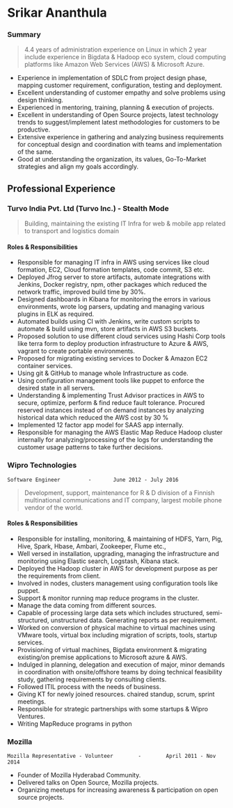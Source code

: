 # Srikar Ananthula

### Summary
  
> 4.4 years of administration experience on Linux in which 2 year include experience in Bigdata & Hadoop eco system, cloud computing platforms like Amazon Web Services (AWS) & Microsoft Azure.
* Experience in implementation of SDLC from project design phase, mapping customer 
requirement, configuration, testing and deployment.
*	Excellent understanding of customer empathy and solve problems using design thinking.
* Experienced in mentoring, training, planning & execution of projects.
* Excellent in understanding of Open Source projects, latest technology trends to suggest/implement latest methodologies for customers to be productive.
* Extensive experience in gathering and analyzing business requirements for conceptual design and coordination with teams and implementation of the same.
* Good at understanding the organization, its values, Go-To-Market strategies and align my goals accordingly.

## Professional Experience

### Turvo India Pvt. Ltd (Turvo Inc.) - Stealth Mode            
> Building, maintaining the existing IT Infra for web & mobile app related to transport and logistics domain

#### Roles & Responsibilities
* Responsible for managing IT infra in AWS using services like cloud formation, EC2, Cloud formation templates, code commit, S3 etc.
* Deployed Jfrog server to store artifacts, automate integrations with Jenkins, Docker registry, npm, other packages which reduced the network traffic, improved build time by 30%.
* Designed dashboards in Kibana for monitoring the errors in various environments, wrote log parsers, updating and managing various plugins in ELK as required.
* Automated builds using CI with Jenkins, write custom scripts to automate & build using mvn, store artifacts in AWS S3 buckets.
* Proposed solution to use different cloud services using Hashi Corp tools like terra form to deploy production infrastructure to Azure & AWS, vagrant to create portable environments. 
* Proposed for migrating existing services to Docker & Amazon EC2 container services.
* Using git & GitHub to manage whole Infrastructure as code.
* Using configuration management tools like puppet to enforce the desired state in all servers.
* Understanding & implementing Trust Advisor practices in AWS to secure, optimize, perform & find reduce fault tolerance. Procured reserved instances instead of on demand instances by analyzing historical data which reduced the AWS cost by 30 %
* Implemented 12 factor app model for SAAS app internally.
* Responsible for managing the AWS Elastic Map Reduce Hadoop cluster internally for analyzing/processing of the logs for understanding the customer usage patterns to take further decisions.

### Wipro Technologies
    Software Engineer         -       June 2012 - July 2016
> Development, support, maintenance for R & D division of a Finnish multinational communications and IT company, largest mobile phone vendor of the world.

#### Roles & Responsibilities
* Responsible for installing, monitoring, & maintaining of HDFS, Yarn, Pig, Hive, Spark, Hbase, Ambari, Zookeeper, Flume etc.,
*	Well versed in installation, upgrading, managing the infrastructure and monitoring using Elastic search, Logstash, Kibana stack.
*	Deployed the Hadoop cluster in AWS for development purpose as per the requirements from client.
*	Involved in nodes, clusters management using configuration tools like puppet.
*	Support & monitor running map reduce programs in the cluster.
*	Manage the data coming from different sources.
*	Capable of processing large data sets which includes structured, semi-structured, unstructured data. Generating reports as per requirement.
*	Worked on conversion of physical machine to virtual machines using VMware tools, virtual box including migration of scripts, tools, startup services.
*	Provisioning of virtual machines, Bigdata environment & migrating existing/on premise applications to Microsoft azure & AWS.
*	Indulged in planning, delegation and execution of major, minor demands in coordination with onsite/offshore teams by doing technical feasibility study, gathering requirements by consulting clients.
*	Followed ITIL process with the needs of business.
*	Giving KT for newly joined resources. chaired standup, scrum, sprint meetings.
*	Responsible for strategic partnerships with some startups & Wipro Ventures.
* Writing MapReduce programs in python

### Mozilla
    Mozilla Representative - Volunteer        -        April 2011 - Nov 2014
* Founder of Mozilla Hyderabad Community.
* Delivered talks on Open Source, Mozilla projects.
* Organizing meetups for increasing awareness & participation on open source projects.

